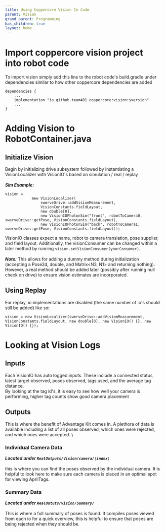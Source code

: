 ```yaml
---
title: Using Coppercore Vision In Code
parent: Vision
grand_parent: Programming
has_children: true
layout: home
---
```


# Import coppercore vision project into robot code
To import vision simply add this line to the robot code's build.gradle under dependencies similar to how other coppercore dependencies are added
```
dependencies {
    ...
    implementation "io.github.team401.coppercore:vision:$version"
    ...
}
```

# Adding Vision to RobotContainer.java
## Initialize Vision
Begin by initializing drive subsystem followed by instantiating a VisionLocalizer with VisionIO's based on simulation / real / replay \
\
***Sim Example:***
```
vision =
            new VisionLocalizer(
                swerveDrive::addVisionMeasurement,
                VisionConstants.fieldLayout,
                new double[0],
                new VisionIOPhotonSim("front", robotToCamera0, swerveDrive::getPose, VisionConstants.fieldLayout),
                new VisionIOPhotonSim("back", robotToCamera1, swerveDrive::getPose, VisionConstants.fieldLayout));
```

VisionIO classes expect a name, robot to camera translation, pose supplier, and field layout.
Additionally, the visionConsumer can be changed within a later method by running `vision.setVisionConsumer(yourConsumer)`. \
\
***Note:*** This allows for adding a dummy method during initialization (accepting a Pose2d, double, and Matrix<N3, N1> and returning nothing). However, a real method should be added later (possibly after running null check on drive) to ensure vision estimates are incorporated.

## Using Replay
For replay, io implementations are disabled (the same number of io's should still be added) like so:
```
vision = new VisionLocalizer(swerveDrive::addVisionMeasurement, VisionConstants.fieldLayout, new double[0], new VisionIO() {}, new VisionIO() {});
```

# Looking at Vision Logs
## Inputs
Each VisionIO has auto logged inputs. These include a connected status, latest target observed, poses observed, tags used, and the average tag distance. \
By looking at the tag id's, it is easy to see how well your camera is performing, higher tag counts show good camera placement

## Outputs
This is where the benefit of Advantage Kit comes in. A plethora of data is available including a list of all poses observed, which ones were rejected, and which ones were accepted. \
### Individual Camera Data
***Located under `RealOutputs/Vision/camera/(index)`*** \
\
this is where you can find the poses observed by the individual camera. It is helpful to look here to make sure each camera is placed in an optimal spot for viewing AprilTags.
### Summary Data
***Located under `RealOututs/Vision/Summary/`*** \
\
This is where a full summary of poses is found. It compiles poses viewed from each io for a quick overview, this is helpful to ensure that poses are being rejected when they should be.

